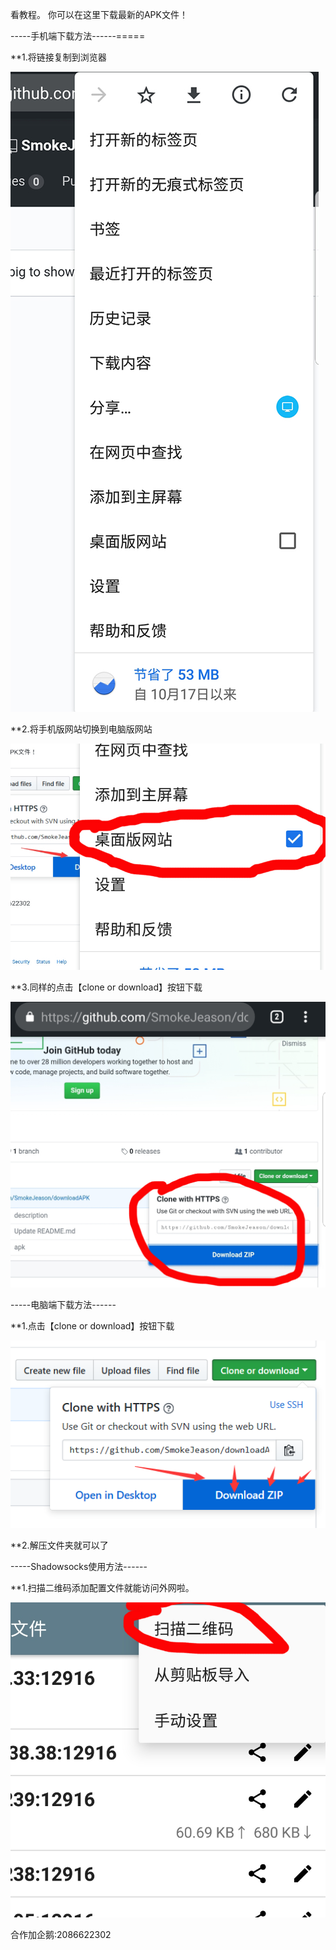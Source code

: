 看教程。
你可以在这里下载最新的APK文件！

-----手机端下载方法------=====

**1.将链接复制到浏览器

![image](https://github.com/SmokeJeason/downloadAPK/raw/master/images/phoneDownload1.jpg)

**2.将手机版网站切换到电脑版网站

![image](https://github.com/SmokeJeason/downloadAPK/raw/master/images/phoneDownload2.jpg)

**3.同样的点击【clone or download】按钮下载

![image](https://github.com/SmokeJeason/downloadAPK/raw/master/images/phoneDownload3.jpg)


-----电脑端下载方法------

**1.点击【clone or download】按钮下载

![image](https://github.com/SmokeJeason/downloadAPK/raw/master/images/pcDownload.png)

**2.解压文件夹就可以了

-----Shadowsocks使用方法------

**1.扫描二维码添加配置文件就能访问外网啦。

![image](https://github.com/SmokeJeason/downloadAPK/raw/master/images/shadowss.jpg)

合作加企鹅:2086622302
